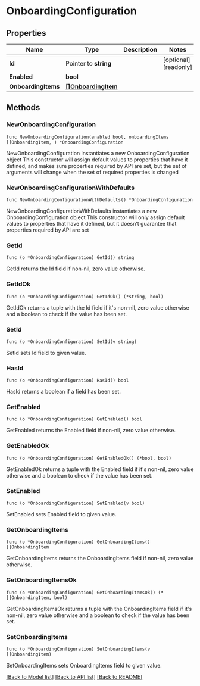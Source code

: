 # OnboardingConfiguration

## Properties

Name | Type | Description | Notes
------------ | ------------- | ------------- | -------------
**Id** | Pointer to **string** |  | [optional] [readonly] 
**Enabled** | **bool** |  | 
**OnboardingItems** | [**[]OnboardingItem**](OnboardingItem.md) |  | 

## Methods

### NewOnboardingConfiguration

`func NewOnboardingConfiguration(enabled bool, onboardingItems []OnboardingItem, ) *OnboardingConfiguration`

NewOnboardingConfiguration instantiates a new OnboardingConfiguration object
This constructor will assign default values to properties that have it defined,
and makes sure properties required by API are set, but the set of arguments
will change when the set of required properties is changed

### NewOnboardingConfigurationWithDefaults

`func NewOnboardingConfigurationWithDefaults() *OnboardingConfiguration`

NewOnboardingConfigurationWithDefaults instantiates a new OnboardingConfiguration object
This constructor will only assign default values to properties that have it defined,
but it doesn't guarantee that properties required by API are set

### GetId

`func (o *OnboardingConfiguration) GetId() string`

GetId returns the Id field if non-nil, zero value otherwise.

### GetIdOk

`func (o *OnboardingConfiguration) GetIdOk() (*string, bool)`

GetIdOk returns a tuple with the Id field if it's non-nil, zero value otherwise
and a boolean to check if the value has been set.

### SetId

`func (o *OnboardingConfiguration) SetId(v string)`

SetId sets Id field to given value.

### HasId

`func (o *OnboardingConfiguration) HasId() bool`

HasId returns a boolean if a field has been set.

### GetEnabled

`func (o *OnboardingConfiguration) GetEnabled() bool`

GetEnabled returns the Enabled field if non-nil, zero value otherwise.

### GetEnabledOk

`func (o *OnboardingConfiguration) GetEnabledOk() (*bool, bool)`

GetEnabledOk returns a tuple with the Enabled field if it's non-nil, zero value otherwise
and a boolean to check if the value has been set.

### SetEnabled

`func (o *OnboardingConfiguration) SetEnabled(v bool)`

SetEnabled sets Enabled field to given value.


### GetOnboardingItems

`func (o *OnboardingConfiguration) GetOnboardingItems() []OnboardingItem`

GetOnboardingItems returns the OnboardingItems field if non-nil, zero value otherwise.

### GetOnboardingItemsOk

`func (o *OnboardingConfiguration) GetOnboardingItemsOk() (*[]OnboardingItem, bool)`

GetOnboardingItemsOk returns a tuple with the OnboardingItems field if it's non-nil, zero value otherwise
and a boolean to check if the value has been set.

### SetOnboardingItems

`func (o *OnboardingConfiguration) SetOnboardingItems(v []OnboardingItem)`

SetOnboardingItems sets OnboardingItems field to given value.



[[Back to Model list]](../README.md#documentation-for-models) [[Back to API list]](../README.md#documentation-for-api-endpoints) [[Back to README]](../README.md)


